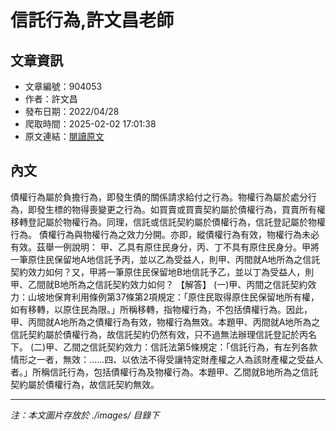 # 信託行為,許文昌老師

## 文章資訊
- 文章編號：904053
- 作者：許文昌
- 發布日期：2022/04/28
- 爬取時間：2025-02-02 17:01:38
- 原文連結：[閱讀原文](https://real-estate.get.com.tw/Columns/detail.aspx?no=904053)

## 內文
債權行為屬於負擔行為，即發生債的關係請求給付之行為。物權行為屬於處分行為，即發生標的物得喪變更之行為。如買賣或買賣契約屬於債權行為，買賣所有權移轉登記屬於物權行為。同理，信託或信託契約屬於債權行為，信託登記屬於物權行為。
債權行為與物權行為之效力分開。亦即，縱債權行為有效，物權行為未必有效。茲舉一例說明：
甲、乙具有原住民身分，丙、丁不具有原住民身分。甲將一筆原住民保留地A地信託予丙，並以乙為受益人，則甲、丙間就A地所為之信託契約效力如何？又，甲將一筆原住民保留地B地信託予乙，並以丁為受益人，則甲、乙間就B地所為之信託契約效力如何？
【解答】
(一)甲、丙間之信託契約效力：山坡地保育利用條例第37條第2項規定：「原住民取得原住民保留地所有權，如有移轉，以原住民為限。」所稱移轉，指物權行為，不包括債權行為。因此，甲、丙間就A地所為之債權行為有效，物權行為無效。本題甲、丙間就A地所為之信託契約屬於債權行為，故信託契約仍然有效，只不過無法辦理信託登記於丙名下。
(二)甲、乙間之信託契約效力：信託法第5條規定：「信託行為，有左列各款情形之一者，無效：……四、以依法不得受讓特定財產權之人為該財產權之受益人者。」所稱信託行為，包括債權行為及物權行為。本題甲、乙間就B地所為之信託契約屬於債權行為，故信託契約無效。

---
*注：本文圖片存放於 ./images/ 目錄下*
